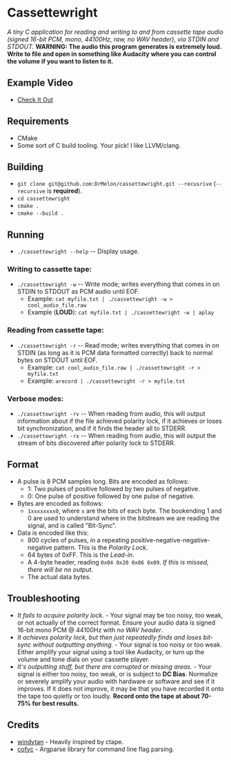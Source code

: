 # Cassettewright
*A tiny C application for reading and writing to and from cassette tape audio (signed 16-bit PCM, mono, 44100Hz, raw, no WAV header), via STDIN and STDOUT.* 
**WARNING: The audio this program generates is extremely loud. Write to file and open in something like Audacity where you can control the volume if you want to listen to it.**  

## Example Video 
* [Check It Out](https://youtu.be/0O2jbT4veNA)


## Requirements
* CMake
* Some sort of C build tooling. Your pick! I like LLVM/clang.

## Building 
* `git clone git@github.com:DrMelon/cassettewright.git --recusrive` (`--recursive` is **required**). 
* `cd cassettewright`
* `cmake .`
* `cmake --build .` 

## Running 
* `./cassettewright --help` -- Display usage.

### Writing to cassette tape: 
* `./cassettewright -w` -- Write mode; writes everything that comes in on STDIN to STDOUT as PCM audio until EOF.  
    * Example: `cat myfile.txt | ./cassettewright -w > cool_audio_file.raw`
    * Example (**LOUD**): `cat myfile.txt | ./cassettewright -w | aplay`  

### Reading from cassette tape:
* `./cassettewright -r` -- Read mode; writes everything that comes in on STDIN (as long as it is PCM data formatted correctly) back to normal bytes on STDOUT until EOF. 
    * Example: `cat cool_audio_file.raw | ./cassettewright -r > myfile.txt`
    * Example: `arecord | ./cassettewright -r > myfile.txt` 

### Verbose modes:
* `./cassettewright -rv` -- When reading from audio, this will output information about if the file achieved polarity lock, if it achieves or loses bit synchronization, and if it finds the header all to STDERR. 
* `./cassettewright -rx` -- When reading from audio, this will output the stream of bits discovered after polarity lock to STDERR. 

## Format 
* A pulse is 8 PCM samples long. 
 Bits are encoded as follows:
    * 1: Two pulses of positive followed by two pulses of negative. 
    * 0: One pulse of positive followed by one pulse of negative. 
* Bytes are encoded as follows:
    * `1xxxxxxxx0`, where `x` are the bits of each byte. The bookending 1 and 0 are used to understand where in the bitstream we are reading the signal, and is called "Bit-Sync".
* Data is encoded like this: 
    * 800 cycles of pulses, in a repeating positive-negative-negative-negative pattern. This is the *Polarity Lock*. 
    * 64 bytes of 0xFF. This is the *Lead-in*.
    * A 4-byte header, reading `0x04 0x20 0x06 0x09`. *If this is missed, there will be no output.* 
    * The actual data bytes. 

## Troubleshooting 
* *It fails to acquire polarity lock.* - Your signal may be too noisy, too weak, or not actually of the correct format. Ensure your audio data is signed 16-bit mono PCM @ 44100Hz with *no WAV header*. 
* *It achieves polarity lock, but then just repeatedly finds and loses bit-sync without outputting anything.* - Your signal is too noisy or too weak. Either amplify your signal using a tool like Audacity, or turn up the volume and tone dials on your cassette player. 
* *It's outputting stuff, but there are corrupted or missing areas.* - Your signal is either too noisy, too weak, or is subject to **DC Bias**. Normalize or severely amplify your audio with hardware or software and see if it improves. If it does not improve, it may be that you have recorded it onto the tape too quietly or too loudly. **Record onto the tape at about 70-75% for best results.** 


## Credits 
* [windytan](https://github.com/windytan/ctape) - Heavily inspired by ctape.
* [cofyc](https://github.com/cofyc/argparse) - Argparse library for command line flag parsing.
